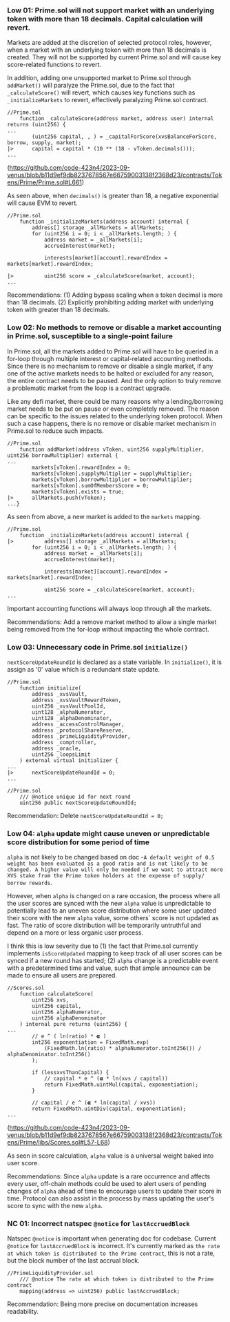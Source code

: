 ### Low 01: Prime.sol will not support market with an underlying token with more than 18 decimals. Capital calculation will revert.
Markets are added at the discretion of selected protocol roles, however, when a market with an underlying token with more than 18 decimals is created. They will not be supported by current Prime.sol and will cause key score-related functions to revert.

In addition, adding one unsupported market to Prime.sol through `addMarket()` will paralyze the Prime.sol, due to the fact that `_calculateScore()` will revert, which causes key functions such as `_initializeMarkets` to revert, effectively paralyzing Prime.sol contract.

```solidity
//Prime.sol
    function _calculateScore(address market, address user) internal returns (uint256) {
...
        (uint256 capital, , ) = _capitalForScore(xvsBalanceForScore, borrow, supply, market);
|>      capital = capital * (10 ** (18 - vToken.decimals()));
...
```
(https://github.com/code-423n4/2023-09-venus/blob/b11d9ef9db8237678567e66759003138f2368d23/contracts/Tokens/Prime/Prime.sol#L661)

As seen above, when `decimals()` is greater than 18, a negative exponential will cause EVM to revert.

```solidity
//Prime.sol
    function _initializeMarkets(address account) internal {
        address[] storage _allMarkets = allMarkets;
        for (uint256 i = 0; i < _allMarkets.length; ) {
            address market = _allMarkets[i];
            accrueInterest(market);

            interests[market][account].rewardIndex = markets[market].rewardIndex;

|>          uint256 score = _calculateScore(market, account);
...
```
Recommendations:
(1) Adding bypass scaling when a token decimal is more than 18 decimals.
(2) Explicitly prohibiting adding market with underlying token with greater than 18 decimals.

### Low 02: No methods to remove or disable a market accounting in Prime.sol, susceptible to a single-point failure
In Prime.sol, all the markets added to Prime.sol will have to be queried in a for-loop through multiple interest or capital-related accounting methods. Since there is no mechanism to remove or disable a single market, if any one of the active markets needs to be halted or excluded for any reason, the entire contract needs to be paused. And the only option to truly remove a problematic market from the loop is a contract upgrade.

Like any defi market, there could be many reasons why a lending/borrowing market needs to be put on pause or even completely removed. The reason can be specific to the issues related to the underlying token protocol. When such a case happens, there is no remove or disable market mechanism in Prime.sol to reduce such impacts. 

```solidity
//Prime.sol
    function addMarket(address vToken, uint256 supplyMultiplier, uint256 borrowMultiplier) external {
...
        markets[vToken].rewardIndex = 0;
        markets[vToken].supplyMultiplier = supplyMultiplier;
        markets[vToken].borrowMultiplier = borrowMultiplier;
        markets[vToken].sumOfMembersScore = 0;
        markets[vToken].exists = true;
|>      allMarkets.push(vToken);
...}
```
As seen from above, a new market is added to the `markets` mapping.

```solidity
//Prime.sol
    function _initializeMarkets(address account) internal {
|>          address[] storage _allMarkets = allMarkets;
        for (uint256 i = 0; i < _allMarkets.length; ) {
            address market = _allMarkets[i];
            accrueInterest(market);

            interests[market][account].rewardIndex = markets[market].rewardIndex;

            uint256 score = _calculateScore(market, account);
...
```
Important accounting functions will always loop through all the markets. 

Recommendations:
Add a remove market method to allow a single market being removed from the for-loop without impacting the whole contract.

### Low 03: Unnecessary code in Prime.sol `initialize()`
`nextScoreUpdateRoundId` is declared as a state variable. In `initialize()`, it is assign as '0' value which is a redundant state update.
```solidity
//Prime.sol
    function initialize(
        address _xvsVault,
        address _xvsVaultRewardToken,
        uint256 _xvsVaultPoolId,
        uint128 _alphaNumerator,
        uint128 _alphaDenominator,
        address _accessControlManager,
        address _protocolShareReserve,
        address _primeLiquidityProvider,
        address _comptroller,
        address _oracle,
        uint256 _loopsLimit
    ) external virtual initializer {
...
|>      nextScoreUpdateRoundId = 0;
...
```
```solidity
//Prime.sol
    /// @notice unique id for next round
    uint256 public nextScoreUpdateRoundId;
```
Recommendation:
Delete `nextScoreUpdateRoundId = 0;`

### Low 04: `alpha` update might cause uneven or unpredictable score distribution for some period of time
`alpha` is not likely to be changed based on doc -`A default weight of 0.5 weight has been evaluated as a good ratio and is not likely to be changed. A higher value will only be needed if we want to attract more XVS stake from the Prime token holders at the expense of supply/ borrow rewards`. 

However, when `alpha` is changed on a rare occasion, the process where all the user scores are synced with the new `alpha` value is unpredictable to potentially lead to an uneven score distribution where some user updated their score with the new `alpha` value, some others` score is not updated as fast. The ratio of score distribution will be temporarily untruthful and depend on a more or less organic user process. 

I think this is low severity due to (1) the fact that Prime.sol currently implements `isScoreUpdated` mapping to keep track of all user scores can be synced if a new round has started; (2) `alpha` change is a predictable event with a predetermined time and value, such that ample announce can be made to ensure all users are prepared. 

```solidity
//Scores.sol
    function calculateScore(
        uint256 xvs,
        uint256 capital,
        uint256 alphaNumerator,
        uint256 alphaDenominator
    ) internal pure returns (uint256) {
...
        // e ^ ( ln(ratio) * 𝝰 )
        int256 exponentiation = FixedMath.exp(
            (FixedMath.ln(ratio) * alphaNumerator.toInt256()) / alphaDenominator.toInt256()
        );

        if (lessxvsThanCapital) {
            // capital * e ^ (𝝰 * ln(xvs / capital))
            return FixedMath.uintMul(capital, exponentiation);
        }

        // capital / e ^ (𝝰 * ln(capital / xvs))
        return FixedMath.uintDiv(capital, exponentiation);
...
```
(https://github.com/code-423n4/2023-09-venus/blob/b11d9ef9db8237678567e66759003138f2368d23/contracts/Tokens/Prime/libs/Scores.sol#L57-L68)

As seen in score calculation, `alpha` value is a universal weight baked into user score.

Recommendations:
Since `alpha` update is a rare occurrence and affects every user, off-chain methods could be used to alert users of pending changes of `alpha` ahead of time to encourage users to update their score in time. Protocol can also assist in the process by mass updating the user's score to sync with the new `alpha`.

 


### NC 01: Incorrect natspec `@notice` for `lastAccruedBlock`
Natspec `@notice` is important when generating doc for codebase. Current `@notice` for `lastAccruedBlock` is incorrect. It's currently marked as `the rate at which token is distributed to the Prime contract`, this is not a rate, but the block number of the last accrual block.

```solidity
//PrimeLiquidityProvider.sol
    /// @notice The rate at which token is distributed to the Prime contract
    mapping(address => uint256) public lastAccruedBlock;
```


Recommendation:
Being more precise on documentation increases readability.




